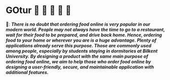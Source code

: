 # GOtur :hamburger: :pizza: :burrito: :icecream: :cup_with_straw:

📜: ***There is no doubt that ordering food online is very popular in our modern world. People may not always have the time to go to a restaurant, wait for their food to be prepared, and drive back home. Hence, ordering food to your home or wherever you are is a huge advantage. Plenty of applications already serve this purpose. Those are commonly used among people, especially by students staying in dormitories at Bilkent University. By designing a product with the same main purpose of ordering food online, we aim to help those who order food online by designing a user-friendly, secure, and maintainable application with additional features.***
